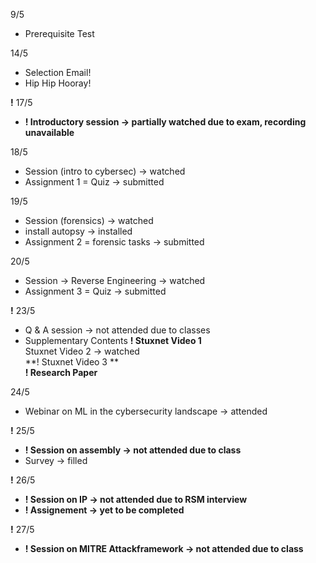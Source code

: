 9/5 
- Prerequisite Test

14/5 
- Selection Email! 
- Hip Hip Hooray!

**!** 17/5 
- **! Introductory session -> partially watched due to exam, recording unavailable**

18/5 
- Session (intro to cybersec) -> watched
- Assignment 1 = Quiz -> submitted

19/5
- Session (forensics) -> watched
- install autopsy -> installed
- Assignment 2 = forensic tasks -> submitted

20/5
- Session -> Reverse Engineering -> watched
- Assignment 3 = Quiz -> submitted

**!** 23/5
- Q & A session -> not attended due to classes
- Supplementary Contents 
  **! Stuxnet Video 1**\
  Stuxnet Video 2 -> watched \
  **! Stuxnet Video 3 **\
  **! Research Paper**

24/5
- Webinar on ML in the cybersecurity landscape -> attended

**!** 25/5
- **! Session on assembly -> not attended due to class**
- Survey -> filled 

**!** 26/5
- **! Session on IP -> not attended due to RSM interview**
- **! Assignement -> yet to be completed**

**!** 27/5
- **! Session on MITRE  Attackframework -> not attended due to class**
